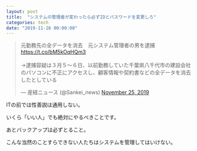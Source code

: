 ```yaml
---
layout: post
title:  "システムの管理者が変わったら必ずIDとパスワードを変更しろ"
categories: tech
date: "2019-11-26 00:00:00"
---
```


<blockquote class="twitter-tweet tw-align-center"><p lang="ja" dir="ltr">元勤務先の全データを消去　元システム管理者の男を逮捕<a href="https://t.co/bM5kOqHQm3">https://t.co/bM5kOqHQm3</a><br><br>→逮捕容疑は３月５～６日、以前勤務していた千葉県八千代市の建設会社のパソコンに不正にアクセスし、顧客情報や契約書などの全データを消去したとしている</p>&mdash; 産経ニュース (@Sankei_news) <a href="https://twitter.com/Sankei_news/status/1198842489785831425?ref_src=twsrc%5Etfw">November 25, 2019</a></blockquote> <script async src="https://platform.twitter.com/widgets.js" charset="utf-8"></script>

ITの前では性善説は通用しない。

いくら「いい人」でも絶対にやるべきことです。

あとバックアップは必ずとること。

こんな当然のことすらできない人たちはシステムを管理してはいけない。
